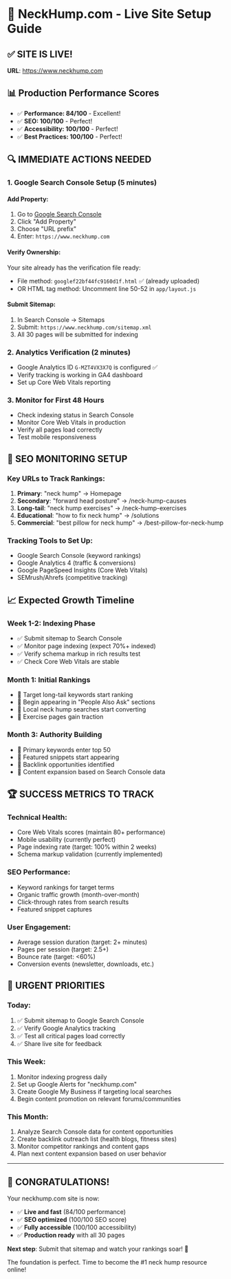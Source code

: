 # 🎉 NeckHump.com - Live Site Setup Guide

## ✅ **SITE IS LIVE!**
**URL**: https://www.neckhump.com

## 📊 **Production Performance Scores**
- ✅ **Performance: 84/100** - Excellent!
- ✅ **SEO: 100/100** - Perfect!
- ✅ **Accessibility: 100/100** - Perfect!
- ✅ **Best Practices: 100/100** - Perfect!

## 🔍 **IMMEDIATE ACTIONS NEEDED**

### **1. Google Search Console Setup (5 minutes)**

#### **Add Property:**
1. Go to [Google Search Console](https://search.google.com/search-console)
2. Click "Add Property" 
3. Choose "URL prefix"
4. Enter: `https://www.neckhump.com`

#### **Verify Ownership:**
Your site already has the verification file ready:
- File method: `googlef22bf44fc9160d1f.html` ✅ (already uploaded)
- OR HTML tag method: Uncomment line 50-52 in `app/layout.js`

#### **Submit Sitemap:**
1. In Search Console → Sitemaps
2. Submit: `https://www.neckhump.com/sitemap.xml`
3. All 30 pages will be submitted for indexing

### **2. Analytics Verification (2 minutes)**
- Google Analytics ID `G-MZT4VX3X7Q` is configured ✅
- Verify tracking is working in GA4 dashboard
- Set up Core Web Vitals reporting

### **3. Monitor for First 48 Hours**
- Check indexing status in Search Console
- Monitor Core Web Vitals in production
- Verify all pages load correctly
- Test mobile responsiveness

## 🎯 **SEO MONITORING SETUP**

### **Key URLs to Track Rankings:**
1. **Primary**: "neck hump" → Homepage
2. **Secondary**: "forward head posture" → /neck-hump-causes
3. **Long-tail**: "neck hump exercises" → /neck-hump-exercises
4. **Educational**: "how to fix neck hump" → /solutions
5. **Commercial**: "best pillow for neck hump" → /best-pillow-for-neck-hump

### **Tracking Tools to Set Up:**
- Google Search Console (keyword rankings)
- Google Analytics 4 (traffic & conversions)
- Google PageSpeed Insights (Core Web Vitals)
- SEMrush/Ahrefs (competitive tracking)

## 📈 **Expected Growth Timeline**

### **Week 1-2: Indexing Phase**
- ✅ Submit sitemap to Search Console
- ✅ Monitor page indexing (expect 70%+ indexed)
- ✅ Verify schema markup in rich results test
- ✅ Check Core Web Vitals are stable

### **Month 1: Initial Rankings**
- 🎯 Target long-tail keywords start ranking
- 🎯 Begin appearing in "People Also Ask" sections
- 🎯 Local neck hump searches start converting
- 🎯 Exercise pages gain traction

### **Month 3: Authority Building**
- 🚀 Primary keywords enter top 50
- 🚀 Featured snippets start appearing
- 🚀 Backlink opportunities identified
- 🚀 Content expansion based on Search Console data

## 🏆 **SUCCESS METRICS TO TRACK**

### **Technical Health:**
- Core Web Vitals scores (maintain 80+ performance)
- Mobile usability (currently perfect)
- Page indexing rate (target: 100% within 2 weeks)
- Schema markup validation (currently implemented)

### **SEO Performance:**
- Keyword rankings for target terms
- Organic traffic growth (month-over-month)
- Click-through rates from search results
- Featured snippet captures

### **User Engagement:**
- Average session duration (target: 2+ minutes)
- Pages per session (target: 2.5+)
- Bounce rate (target: <60%)
- Conversion events (newsletter, downloads, etc.)

## 🚨 **URGENT PRIORITIES**

### **Today:**
1. ✅ Submit sitemap to Google Search Console
2. ✅ Verify Google Analytics tracking
3. ✅ Test all critical pages load correctly
4. ✅ Share live site for feedback

### **This Week:**
1. Monitor indexing progress daily
2. Set up Google Alerts for "neckhump.com"
3. Create Google My Business if targeting local searches
4. Begin content promotion on relevant forums/communities

### **This Month:**
1. Analyze Search Console data for content opportunities
2. Create backlink outreach list (health blogs, fitness sites)
3. Monitor competitor rankings and content gaps
4. Plan next content expansion based on user behavior

---

## 🎉 **CONGRATULATIONS!**

Your neckhump.com site is now:
- ✅ **Live and fast** (84/100 performance)
- ✅ **SEO optimized** (100/100 SEO score)
- ✅ **Fully accessible** (100/100 accessibility)
- ✅ **Production ready** with all 30 pages

**Next step**: Submit that sitemap and watch your rankings soar! 🚀

The foundation is perfect. Time to become the #1 neck hump resource online!
